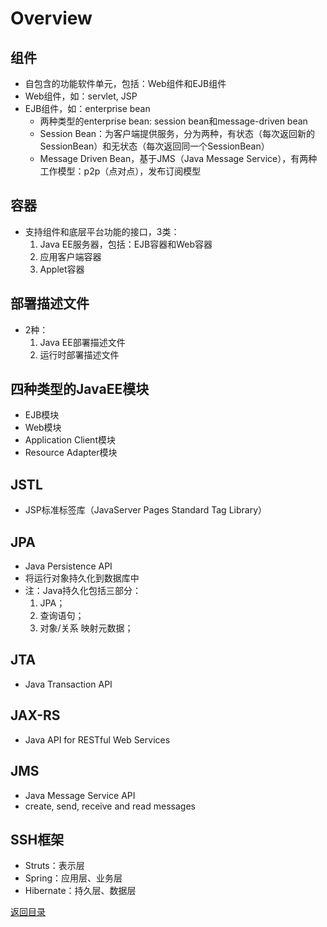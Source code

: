 # Overview
## 组件
* 自包含的功能软件单元，包括：Web组件和EJB组件
* Web组件，如：servlet, JSP
* EJB组件，如：enterprise bean
    * 两种类型的enterprise bean: session bean和message-driven bean
    * Session Bean：为客户端提供服务，分为两种，有状态（每次返回新的SessionBean）和无状态（每次返回同一个SessionBean）
    * Message Driven Bean，基于JMS（Java Message Service），有两种工作模型：p2p（点对点），发布订阅模型

## 容器
* 支持组件和底层平台功能的接口，3类：
    1. Java EE服务器，包括：EJB容器和Web容器
    2. 应用客户端容器
    3. Applet容器

## 部署描述文件
* 2种：
    1. Java EE部署描述文件
    2. 运行时部署描述文件

## 四种类型的JavaEE模块
* EJB模块
* Web模块
* Application Client模块
* Resource Adapter模块

## JSTL
* JSP标准标签库（JavaServer Pages Standard Tag Library）

## JPA
* Java Persistence API
* 将运行对象持久化到数据库中
* 注：Java持久化包括三部分：
    1. JPA；
    2. 查询语句；
    3. 对象/关系 映射元数据；

## JTA
* Java Transaction API

## JAX-RS
* Java API for RESTful Web Services

## JMS
* Java Message Service API
* create, send, receive and read messages

## SSH框架
* Struts：表示层 
* Spring：应用层、业务层
* Hibernate：持久层、数据层

[返回目录](../CONTENTS.md)